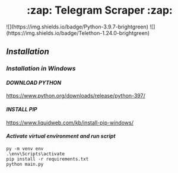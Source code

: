 <h1 align="center"> :zap: Telegram Scraper :zap:</h1>
![](https://img.shields.io/badge/Python-3.9.7-brightgreen) 
![](https://img.shields.io/badge/Telethon-1.24.0-brightgreen)

## *Installation*
### ***Installation in Windows***

#### *DOWNLOAD PYTHON*
https://www.python.org/downloads/release/python-397/

#### *INSTALL PIP*
https://www.liquidweb.com/kb/install-pip-windows/

#### *Activate virtual environment and run script*
```commandline
py -m venv env
.\env\Scripts\activate
pip install -r requirements.txt
python main.py
```